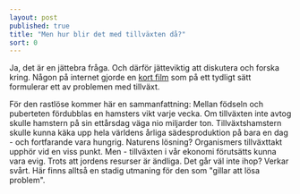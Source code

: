 ```yaml
---
layout: post
published: true
title: "Men hur blir det med tillväxten då?"
sort: 0
---
```



Ja, det är en jättebra fråga. Och därför jätteviktig att diskutera och forska kring. Någon på internet gjorde en [kort film](https://www.youtube.com/watch?v=Sqwd_u6HkMo "tillväxt hamstern") som på ett tydligt sätt formulerar ett av problemen med tillväxt.


För den rastlöse kommer här en sammanfattning:
Mellan födseln och puberteten fördubblas en hamsters vikt varje vecka. Om tillväxten inte avtog skulle hamstern på sin ettårsdag väga nio miljarder ton. Tillväxtshamstern skulle kunna käka upp hela världens årliga sädesproduktion på bara en dag - och fortfarande vara hungrig. Naturens lösning? Organismers tillväxttakt upphör vid en viss punkt. Men - tillväxten i vår ekonomi förutsätts kunna vara evig. Trots att jordens resurser är ändliga. Det går väl inte ihop? Verkar svårt. Här finns alltså en stadig utmaning för den som "gillar att lösa problem".
